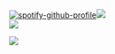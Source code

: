 <h2></h2>

[![spotify-github-profile](https://spotify-github-profile.kittinanx.com/api/view?uid=31vctyzx33a5aij22qxwbmhl2i5q&cover_image=true&theme=novatorem&show_offline=true&background_color=121212&interchange=false&profanity=false&bar_color=53b14f&bar_color_cover=true)](https://spotify-github-profile.kittinanx.com/api/view?uid=31vctyzx33a5aij22qxwbmhl2i5q&redirect=true)<img src="https://static.wikitide.net/phightingwiki/thumb/2/2a/DomCrow.png/180px-DomCrow.png"><br><img src="https://64.media.tumblr.com/8be1bb45a80c316a348fc1b7d781e83f/8c108895dcbd0b28-63/s2048x3072/6d199b98c26ace84c17bf12098ae15fbf4508ec3.pnj">

<img src="https://static.wikia.nocookie.net/phighting/images/9/9d/PhestivalCrow.png/revision/latest?cb=20240219032932">
